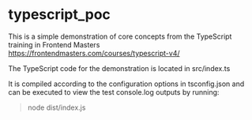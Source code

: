 # typescript_poc


This is a simple demonstration of core concepts from the TypeScript training in Frontend Masters https://frontendmasters.com/courses/typescript-v4/

The TypeScript code for the demonstration is located in src/index.ts

It is compiled according to the configuration options in tsconfig.json 
and can be executed to view the test console.log outputs by running: 

> node dist/index.js

